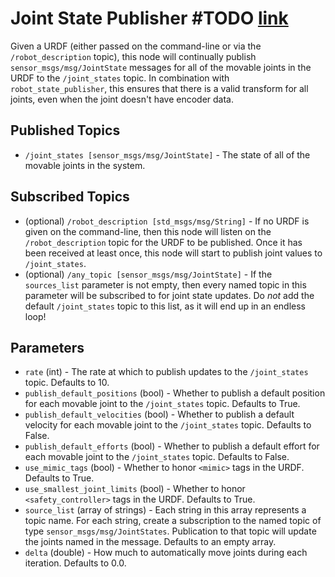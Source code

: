 # Joint State Publisher #TODO [link](https://github.com/ros/joint_state_publisher/tree/ros2/joint_state_publisher)
Given a URDF (either passed on the command-line or via the `/robot_description` topic), this node
will continually publish `sensor_msgs/msg/JointState` messages for all of the movable joints in the URDF to the `/joint_states` topic. In combination with `robot_state_publisher`, this ensures that there is a valid transform for all joints, even when the joint doesn't have encoder data.

## Published Topics
- `/joint_states [sensor_msgs/msg/JointState]` - The state of all of the movable joints in the system.

## Subscribed Topics
- (optional) `/robot_description [std_msgs/msg/String]` - If no URDF is given on the command-line, then this node will listen on the `/robot_description` topic for the URDF to be published.  Once it has been received at least once, this node will start to publish joint values to `/joint_states`.
- (optional) `/any_topic [sensor_msgs/msg/JointState]` - If the `sources_list` parameter is not empty, then every named topic in this parameter will be subscribed to for joint state updates.  Do *not* add the default `/joint_states` topic to this list, as it will end up in an endless loop!

## Parameters
- `rate` (int) - The rate at which to publish updates to the `/joint_states` topic.  Defaults to 10.
- `publish_default_positions` (bool) - Whether to publish a default position for each movable joint to the `/joint_states` topic.  Defaults to True.
- `publish_default_velocities` (bool) - Whether to publish a default velocity for each movable joint to the `/joint_states` topic.  Defaults to False.
- `publish_default_efforts` (bool) - Whether to publish a default effort for each movable joint to the `/joint_states` topic.  Defaults to False.
- `use_mimic_tags` (bool) - Whether to honor `<mimic>` tags in the URDF.  Defaults to True.
- `use_smallest_joint_limits` (bool) - Whether to honor `<safety_controller>` tags in the URDF.  Defaults to True.
- `source_list` (array of strings) - Each string in this array represents a topic name.  For each string, create a subscription to the named topic of type `sensor_msgs/msg/JointStates`.  Publication to that topic will update the joints named in the message.  Defaults to an empty array.
- `delta` (double) - How much to automatically move joints during each iteration.  Defaults to 0.0.